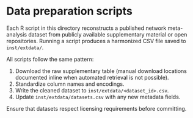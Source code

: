 # Data preparation scripts

Each R script in this directory reconstructs a published network meta-analysis dataset from publicly available supplementary material or open repositories. Running a script produces a harmonized CSV file saved to `inst/extdata/`.

All scripts follow the same pattern:

1. Download the raw supplementary table (manual download locations documented inline when automated retrieval is not possible).
2. Standardize column names and encodings.
3. Write the cleaned dataset to `inst/extdata/<dataset_id>.csv`.
4. Update `inst/extdata/datasets.csv` with any new metadata fields.

Ensure that datasets respect licensing requirements before committing.
